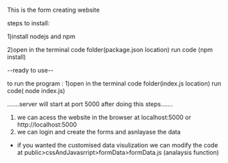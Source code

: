 This is the form creating website

steps to install:

1)install nodejs and npm

2)open in the terminal  code folder(package.json location) run code (npm install)

--ready to use--

to run the program :
1)open in the terminal  code folder(index.js location) run code( node index.js)

.......server will start at port 5000 after doing this steps.......

1) we can acess the website in the browser at localhost:5000 or http://localhost:5000
2) we can login and create the forms and asnlayase the data


* if you wanted the customised data visulization we can modify the code at public>cssAndJavasrript>formData>formData.js (analaysis function)
